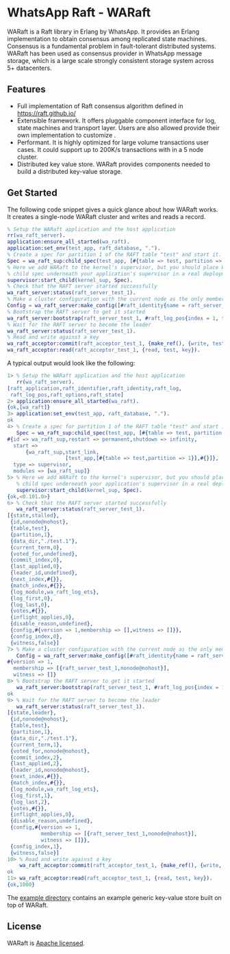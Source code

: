 # WhatsApp Raft - WARaft

WARaft is a Raft library in Erlang by WhatsApp. It provides an Erlang implementation to obtain consensus among replicated state machines. Consensus is a fundamental problem in fault-tolerant distributed systems. WARaft has been used as consensus provider in WhatsApp message storage, which is a large scale strongly consistent storage system across 5+ datacenters.

## Features

* Full implementation of Raft consensus algorithm defined in https://raft.github.io/
* Extensible framework. It offers pluggable component interface for log, state machines and transport layer. Users are also allowed provide their own implementation to customize .
* Performant. It is highly optimized for large volume transactions user cases. It could support up to 200K/s transactions with in a 5 node cluster.
* Distributed key value store. WARaft provides components needed to build a distributed key-value storage.

## Get Started

The following code snippet gives a quick glance about how WARaft works. It creates a single-node WARaft cluster and writes and reads a record.

```erlang
% Setup the WARaft application and the host application
rr(wa_raft_server).
application:ensure_all_started(wa_raft).
application:set_env(test_app, raft_database, ".").
% Create a spec for partition 1 of the RAFT table "test" and start it.
Spec = wa_raft_sup:child_spec(test_app, [#{table => test, partition => 1}]).
% Here we add WARaft to the kernel's supervisor, but you should place WARaft's
% child spec underneath your application's supervisor in a real deployment.
supervisor:start_child(kernel_sup, Spec).
% Check that the RAFT server started successfully
wa_raft_server:status(raft_server_test_1).
% Make a cluster configuration with the current node as the only member
Config = wa_raft_server:make_config([#raft_identity{name = raft_server_test_1, node = node()}]).
% Bootstrap the RAFT server to get it started
wa_raft_server:bootstrap(raft_server_test_1, #raft_log_pos{index = 1, term = 1}, Config, #{}).
% Wait for the RAFT server to become the leader
wa_raft_server:status(raft_server_test_1).
% Read and write against a key
wa_raft_acceptor:commit(raft_acceptor_test_1, {make_ref(), {write, test, key, 1000}}).
wa_raft_acceptor:read(raft_acceptor_test_1, {read, test, key}).
```

A typical output would look like the following:

```erlang
1> % Setup the WARaft application and the host application
   rr(wa_raft_server).
[raft_application,raft_identifier,raft_identity,raft_log,
 raft_log_pos,raft_options,raft_state]
2> application:ensure_all_started(wa_raft).
{ok,[wa_raft]}
3> application:set_env(test_app, raft_database, ".").
ok
4> % Create a spec for partition 1 of the RAFT table "test" and start it.
   Spec = wa_raft_sup:child_spec(test_app, [#{table => test, partition => 1}]).
#{id => wa_raft_sup,restart => permanent,shutdown => infinity,
  start =>
      {wa_raft_sup,start_link,
                   [test_app,[#{table => test,partition => 1}],#{}]},
  type => supervisor,
  modules => [wa_raft_sup]}
5> % Here we add WARaft to the kernel's supervisor, but you should place WARaft's
   % child spec underneath your application's supervisor in a real deployment.
   supervisor:start_child(kernel_sup, Spec).
{ok,<0.101.0>}
6> % Check that the RAFT server started successfully
   wa_raft_server:status(raft_server_test_1).
[{state,stalled},
 {id,nonode@nohost},
 {table,test},
 {partition,1},
 {data_dir,"./test.1"},
 {current_term,0},
 {voted_for,undefined},
 {commit_index,0},
 {last_applied,0},
 {leader_id,undefined},
 {next_index,#{}},
 {match_index,#{}},
 {log_module,wa_raft_log_ets},
 {log_first,0},
 {log_last,0},
 {votes,#{}},
 {inflight_applies,0},
 {disable_reason,undefined},
 {config,#{version => 1,membership => [],witness => []}},
 {config_index,0},
 {witness,false}]
7> % Make a cluster configuration with the current node as the only member
   Config = wa_raft_server:make_config([#raft_identity{name = raft_server_test_1, node = node()}]).
#{version => 1,
  membership => [{raft_server_test_1,nonode@nohost}],
  witness => []}
8> % Bootstrap the RAFT server to get it started
   wa_raft_server:bootstrap(raft_server_test_1, #raft_log_pos{index = 1, term = 1}, Config, #{}).
ok
9> % Wait for the RAFT server to become the leader
   wa_raft_server:status(raft_server_test_1).
[{state,leader},
 {id,nonode@nohost},
 {table,test},
 {partition,1},
 {data_dir,"./test.1"},
 {current_term,1},
 {voted_for,nonode@nohost},
 {commit_index,2},
 {last_applied,2},
 {leader_id,nonode@nohost},
 {next_index,#{}},
 {match_index,#{}},
 {log_module,wa_raft_log_ets},
 {log_first,1},
 {log_last,2},
 {votes,#{}},
 {inflight_applies,0},
 {disable_reason,undefined},
 {config,#{version => 1,
           membership => [{raft_server_test_1,nonode@nohost}],
           witness => []}},
 {config_index,1},
 {witness,false}]
10> % Read and write against a key
    wa_raft_acceptor:commit(raft_acceptor_test_1, {make_ref(), {write, test, key, 1000}}).
ok
11> wa_raft_acceptor:read(raft_acceptor_test_1, {read, test, key}).
{ok,1000}
```

The [example directory](https://github.com/WhatsApp/waraft/tree/main/examples/kvstore/src) contains an example generic key-value store built on top of WARaft.

## License

WARaft is [Apache licensed](./LICENSE).
